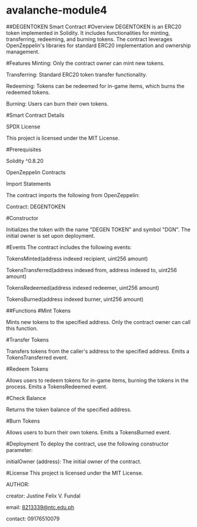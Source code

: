 # avalanche-module4


##DEGENTOKEN Smart Contract
#Overview
DEGENTOKEN is an ERC20 token implemented in Solidity. It includes functionalities for minting, transferring, redeeming, and burning tokens. The contract leverages OpenZeppelin's libraries for standard ERC20 implementation and ownership management.


#Features
Minting: Only the contract owner can mint new tokens.

Transferring: Standard ERC20 token transfer functionality.

Redeeming: Tokens can be redeemed for in-game items, which burns the redeemed tokens.

Burning: Users can burn their own tokens.


#Smart Contract Details

SPDX License

This project is licensed under the MIT License.


#Prerequisites

Solidity ^0.8.20

OpenZeppelin Contracts


Import Statements

The contract imports the following from OpenZeppelin:

Contract: DEGENTOKEN


#Constructor

Initializes the token with the name "DEGEN TOKEN" and symbol "DGN". The initial owner is set upon deployment.


#Events
The contract includes the following events:

TokensMinted(address indexed recipient, uint256 amount)

TokensTransferred(address indexed from, address indexed to, uint256 amount)

TokensRedeemed(address indexed redeemer, uint256 amount)

TokensBurned(address indexed burner, uint256 amount)




##Functions
#Mint Tokens

Mints new tokens to the specified address. Only the contract owner can call this function.


#Transfer Tokens

Transfers tokens from the caller's address to the specified address. Emits a TokensTransferred event.


#Redeem Tokens

Allows users to redeem tokens for in-game items, burning the tokens in the process. Emits a TokensRedeemed event.


#Check Balance

Returns the token balance of the specified address.


#Burn Tokens

Allows users to burn their own tokens. Emits a TokensBurned event.


#Deployment
To deploy the contract, use the following constructor parameter:


initialOwner (address): The initial owner of the contract.


#License
This project is licensed under the MIT License.

AUTHOR:

creator: Justine Felix V. Fundal

email: 8213339@ntc.edu.ph

contact: 09176510079

